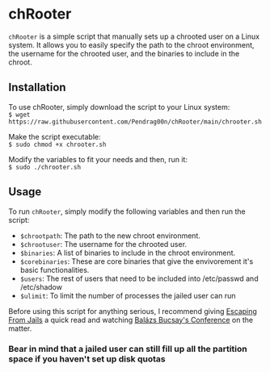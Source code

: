 # chRooter

`chRooter` is a simple script that manually sets up a chrooted user on a Linux system. It allows you to easily specify the path to the chroot environment, the username for the chrooted user, and the binaries to include in the chroot.

## Installation

To use chRooter, simply download the script to your Linux system:  
`$ wget https://raw.githubusercontent.com/Pendrag00n/chRooter/main/chrooter.sh`

Make the script executable:  
`$ sudo chmod +x chrooter.sh`

Modify the variables to fit your needs and then, run it:  
`$ sudo ./chrooter.sh`

## Usage

To run `chRooter`, simply modify the following variables and then run the script:

- `$chrootpath`: The path to the new chroot environment.
- `$chrootuser`: The username for the chrooted user.
- `$binaries`: A list of binaries to include in the chroot environment.
- `$corebinaries`: These are core binaries that give the envivorement it's basic functionalities.
- `$users`: The rest of users that need to be included into /etc/passwd and /etc/shadow
- `$ulimit`: To limit the number of processes the jailed user can run

Before using this script for anything serious, I recommend giving [Escaping From Jails](https://book.hacktricks.xyz/linux-hardening/privilege-escalation/escaping-from-limited-bash) a quick read and watching [Balázs Bucsay's Conference](https://youtu.be/D1eipd9HbIY) on the matter.
### Bear in mind that a jailed user can still fill up all the partition space if you haven't set up disk quotas
